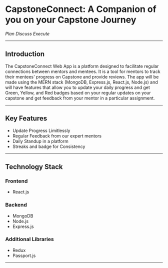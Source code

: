 # CapstoneConnect: A Companion of you on your Capstone Journey

*Plan Discuss Execute*

---

## Introduction

The CapstoneConnect Web App is a platform designed to facilitate regular connections between mentors and mentees. It is a tool for mentors to track their mentees' progress on Capstone and provide reviews. The app will be made using the MERN stack (MongoDB, Express.js, React.js, Node.js) and will have features that allow you to update your daily progress and get Green, Yellow, and Red badges based on your regular updates on your capstone and get feedback from your mentor in a particular assignment.

---

## Key Features

- Update Progress Limitlessly
- Regular Feedback from our expert mentors
- Daily Standup in a platform
- Streaks and badge for Consistency

---

## Technology Stack

### Frontend
- React.js

### Backend
- MongoDB
- Node.js
- Express.js

### Additional Libraries 
- Redux
- Passport.js

---




 